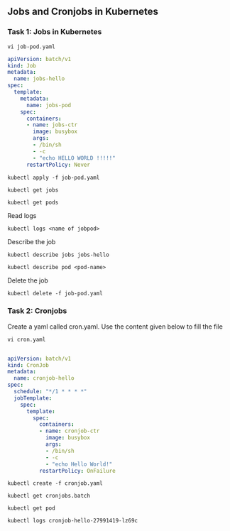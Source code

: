 ## Jobs and Cronjobs in Kubernetes

### Task 1: Jobs in Kubernetes 
```
vi job-pod.yaml
```
```yaml
apiVersion: batch/v1
kind: Job
metadata:
  name: jobs-hello
spec:
  template:
    metadata:
      name: jobs-pod
    spec:
      containers:
      - name: jobs-ctr
        image: busybox
        args:
        - /bin/sh
        - -c
        - "echo HELLO WORLD !!!!!"
      restartPolicy: Never
```
```
kubectl apply -f job-pod.yaml
```
```
kubectl get jobs
```
```
kubectl get pods
```

Read logs 
```
kubectl logs <name of jobpod>
```

Describe the job
```
kubectl describe jobs jobs-hello
```
```
kubectl describe pod <pod-name>
```
Delete the job
```
kubectl delete -f job-pod.yaml
```

### Task 2: Cronjobs 

Create a yaml called cron.yaml. Use the content given below to fill the file
```
vi cron.yaml
```
```yaml
 
apiVersion: batch/v1
kind: CronJob
metadata:
  name: cronjob-hello
spec:
  schedule: "*/1 * * * *"
  jobTemplate:
    spec:
      template:
        spec:
          containers:
          - name: cronjob-ctr
            image: busybox
            args:
            - /bin/sh
            - -c
            - "echo Hello World!"
          restartPolicy: OnFailure
```
```
kubectl create -f cronjob.yaml
```
```
kubectl get cronjobs.batch
```
```
kubectl get pod
```
```
kubectl logs cronjob-hello-27991419-lz69c
```
